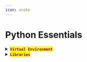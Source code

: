 ```yaml
---
icon: snake
---
```


# Python Essentials

<details>

<summary><mark style="color:purple;"><strong><code>Virtual Environment</code></strong></mark></summary>

{% code title="Create the environment" overflow="wrap" %}
```sh
python -m venv env_name
```
{% endcode %}

{% code title="Activate it" overflow="wrap" %}
```sh
source env_name/bin/activate
```
{% endcode %}

</details>

<details>

<summary><mark style="color:purple;"><strong><code>Libraries</code></strong></mark></summary>

{% code title="Check Library Version" overflow="wrap" %}
```bash
pip show <library_name>
```
{% endcode %}

{% hint style="info" %}
#### <mark style="color:red;">`urllib3`</mark>

<mark style="color:purple;">Disable</mark> <mark style="color:orange;">**`SSL`**</mark> <mark style="color:purple;">warnings for insecure connections:</mark>

{% code overflow="wrap" %}
```python
import urllib3
urllib3.disable_warnings(urllib3.exceptions.InsecureRequestWarning)
```
{% endcode %}
{% endhint %}

{% hint style="info" %}
#### <mark style="color:red;">**`pymysql`**</mark>

<mark style="color:purple;">Python client for interacting with</mark> <mark style="color:orange;">**`MySQL`**</mark> <mark style="color:purple;">databases.</mark>

* <mark style="color:purple;">The following script dynamically executes</mark> <mark style="color:orange;">**`SQL`**</mark> <mark style="color:purple;">queries on a target database using credentials extracted from application settings.</mark>
* &#x20;<mark style="color:purple;">It need to be in a directory where the</mark> <mark style="color:orange;">**`craft_api`**</mark> <mark style="color:purple;">module is accessible.</mark>

{% code overflow="wrap" %}
```python
#!/usr/bin/env python

import pymysql
import sys
from craft_api import settings

# Test connection to MySQL database
connection = pymysql.connect(
    host=settings.MYSQL_DATABASE_HOST,
    user=settings.MYSQL_DATABASE_USER,
    password=settings.MYSQL_DATABASE_PASSWORD,
    db=settings.MYSQL_DATABASE_DB,
    cursorclass=pymysql.cursors.DictCursor
)

try:
    with connection.cursor() as cursor:
        sql = sys.argv[1]
        cursor.execute(sql)
        result = cursor.fetchall()
        print(result)
finally:
    connection.close()
```
{% endcode %}

#### <mark style="color:red;">`Example`</mark>

```sh
python myscript.py "SHOW GRANTS FOR CURRENT_USER()"
```
{% endhint %}

</details>
